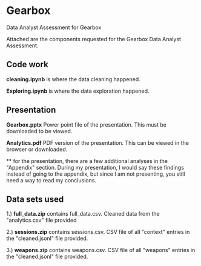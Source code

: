 # Gearbox
Data Analyst Assessment for Gearbox

Attached are the components requested for the Gearbox Data Analyst Assessment.

## Code work

**cleaning.ipynb** is where the data cleaning happened. 

**Exploring.ipynb** is where the data exploration happened. 

## Presentation

**Gearbox.pptx** Power point file of the presentation. This must be downloaded to be viewed.

**Analytics.pdf** PDF version of the presentation. This can be viewed in the browser or downloaded.

\** for the presentation, there are a few additional analyses in the "Appendix" section. During my presentation, I would say these findings instead of going to the appendix, but since I am not presenting, you still need a way to read my conclusions. 

## Data sets used

  1.) **full_data.zip** contains full_data.csv. Cleaned data from the "analytics.csv" file provided

  2.) **sessions.zip** contains sessions.csv. CSV file of all "context" entries in the "cleaned.jsonl" file provided.

  3.) **weapons.zip** contains weapons.csv. CSV file of all "weapons" entries in the "cleaned.jsonl" file provided.
